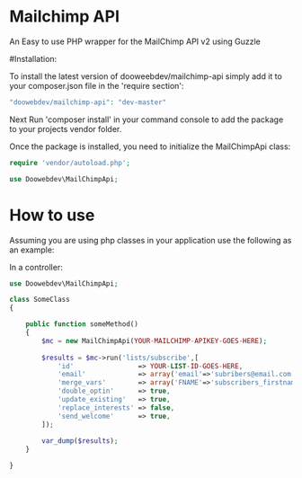 # Mailchimp API
An Easy to use PHP wrapper for the MailChimp API v2 using Guzzle

#Installation:
<p>To install the latest version of dooweebdev/mailchimp-api simply add it to your composer.json file in the 'require section':</p>

```php
"doowebdev/mailchimp-api": "dev-master"
```

Next Run 'composer install' in your command console to add the package to your projects vendor folder.

Once the package is installed, you need to initialize the MailChimpApi class:

```php
require 'vendor/autoload.php';

use Doowebdev\MailChimpApi;
```

# How to use
Assuming you are using php classes in your application use the following as an example:

In a controller:

```php
use Doowebdev\MailChimpApi;

class SomeClass
{ 

    public function someMethod()
    {
        $mc = new MailChimpApi(YOUR-MAILCHIMP-APIKEY-GOES-HERE);
       
        $results = $mc->run('lists/subscribe',[
            'id'                => YOUR-LIST-ID-GOES-HERE,
            'email'             => array('email'=>'subribers@email.com'),
            'merge_vars'        => array('FNAME'=>'subscribers_firstname', 'LNAME'=>'subscribers_lastname'),
            'double_optin'      => true,
            'update_existing'   => true,
            'replace_interests' => false,
            'send_welcome'      => true,
        ]);
        
        var_dump($results);
    }

}


```


